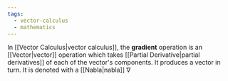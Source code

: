```yaml
---
tags:
  - vector-calculus
  - mathematics
---
```

In [[Vector Calculus|vector calculus]], the **gradient** operation is an [[Vector|vector]] operation which takes [[Partial Derivative|partial derivatives]] of each of the vector's components. It produces a vector in turn. It is denoted with a [[Nabla|nabla]] $\nabla$ 